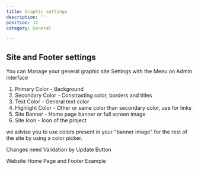 ```yaml
---
title: Graphic settings
description: ''
position: 12
category: General

---
```



## Site and Footer settings

You can Manage your general graphic site Settings with the <text-image src="MenuSiteSettings.JPG" alt="Site Settings" size="15"></text-image> Menu on Admin interface 

  1. Primary Color - Background 
  2. Secondary Color - Constrasting color, borders and titles
  3. Text Color - General text color
  4. Highlight Color - Other or same color than secondary color, use for links 
  5. Site Banner - Home page banner or full screen image
  6. Site Icon - Icon of the project

  we advise you to use colors present in your "banner image" for the rest of the site by using a color picker.

<article-image src="GraphicSettings1.png" alt="settings" 
size="100" :center="false">
</article-image>

<alert type="success">Changes need Validation by Update Button</alert>

Website Home Page and Footer Example

<article-image src="GraphicSettings2.png" alt="settings" 
size="100" :center="false">
</article-image>

